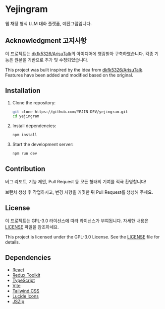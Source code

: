 # Yejingram

웹 채팅 형식 LLM 대화 플랫폼, 예진그램입니다.

## Acknowledgment 고지사항

이 프로젝트는 [dkfk5326/ArisuTalk](https://github.com/dkfk5326/ArisuTalk)의 아이디어에 영감받아 구축하였습니다. 각종 기능은 원본을 기반으로 추가 및 수정되었습니다.

This project was built inspired by the idea from [dkfk5326/ArisuTalk](https://github.com/dkfk5326/ArisuTalk). Features have been added and modified based on the original.

## Installation

1. Clone the repository:

   ```bash
   git clone https://github.com/YEJIN-DEV/yejingram.git
   cd yejingram
   ```

2. Install dependencies:

   ```bash
   npm install
   ```

3. Start the development server:
   ```bash
   npm run dev
   ```

## Contribution

버그 리포트, 기능 제안, Pull Request 등 모든 형태의 기여를 적극 환영합니다!

브랜치 생성 후 작업하시고, 변경 사항을 커밋한 뒤 Pull Request를 생성해 주세요.

## License

이 프로젝트는 GPL-3.0 라이선스에 따라 라이선스가 부여됩니다. 자세한 내용은 [LICENSE](./LICENSE) 파일을 참조하세요.

This project is licensed under the GPL-3.0 License. See the [LICENSE](./LICENSE) file for details.

## Dependencies

- [React](https://reactjs.org/)
- [Redux Toolkit](https://redux-toolkit.js.org/)
- [TypeScript](https://www.typescriptlang.org/)
- [Vite](https://vitejs.dev/)
- [Tailwind CSS](https://tailwindcss.com/)
- [Lucide Icons](https://lucide.dev/)
- [JSZip](https://stuk.github.io/jszip/)
